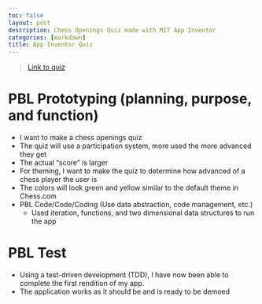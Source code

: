 ```yaml
---
toc: false
layout: post
description: Chess Openings Quiz made with MIT App Inventor
categories: [markdown]
title: App Inventor Quiz
---
```


> [Link to quiz](https://studio.code.org/projects/applab/gzHH5qhgkAjTWQlKRNLG2EhFT53YCUcyTFAEGoMB-h0)

# PBL Prototyping (planning, purpose, and function)
 - I want to make a chess openings quiz
 - The quiz will use a participation system, more used the more advanced they get
 - The actual “score” is larger
 - For theming, I want to make the quiz to determine how advanced of a chess player the user is 
 - The colors will look green and yellow similar to the default theme in Chess.com
 - PBL Code/Code/Coding (Use data abstraction, code management, etc.)
   - Used iteration, functions, and two dimensional data structures to run the app

# PBL Test
 - Using a test-driven development (TDD), I have now been able to complete the first rendition of my app.
 - The application works as it should be and is ready to be demoed
